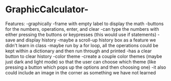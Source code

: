 # GraphicCalculator-
Features:
-graphically
    -frame with empty label to display the math
    -buttons for the numbers, operations, enter, and clear
    -can type the numbers with either pressing the buttons or keypresses (this would use if statements)
-save and display history
    -maybe a scroll-up history box as a feature we didn't learn in class
    -maybe run by a for loop, all the operations could be kept within a dictionary and then run through and printed
    -has a clear button to clear history
-color theme
    -create a couple color themes (maybe just dark and light mode) so that the user can choose which theme (like pressing a button which pops up the options and then choosing one)
-it also could include an image in the corner as something we have not learned
